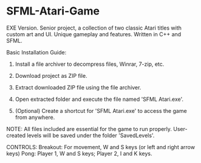 # SFML-Atari-Game
EXE Version. Senior project, a collection of two classic Atari titles with custom art and UI. Unique gameplay and features. Written in C++ and SFML.

Basic Installation Guide:

1. Install a file archiver to decompress files, Winrar, 7-zip, etc.

2. Download project as ZIP file.

3. Extract downloaded ZIP file using the file archiver.

4. Open extracted folder and execute the file named 'SFML Atari.exe'.

5. (Optional) Create a shortcut for 'SFML Atari.exe' to access the game from anywhere.

NOTE:
All files included are essential for the game to run properly.
User-created levels will be saved under the folder 'SavedLevels'.

CONTROLS:
Breakout: For movement, W and S keys (or left and right arrow keys)
Pong: Player 1, W and S keys; Player 2, I and K keys.
